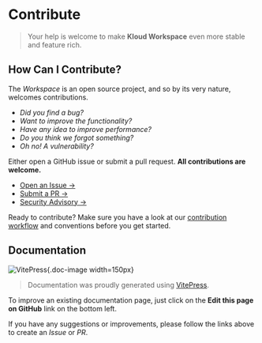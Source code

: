 # Contribute

> Your help is welcome to make **Kloud Workspace** even more stable and feature rich.

## How Can I Contribute?

The *Workspace* is an open source project, and so by its very nature, welcomes contributions.

- *Did you find a bug?*
- *Want to improve the functionality?*
- *Have any idea to improve performance?*
- *Do you think we forgot something?*
- *Oh no! A vulnerability?*

Either open a GitHub issue or submit a pull request. **All contributions are welcome.**

- [Open an Issue →](https://github.com/kloudkit/workspace/issues/new/choose)
- [Submit a PR →](https://github.com/kloudkit/workspace/compare)
- [Security Advisory →](https://github.com/kloudkit/workspace/security/advisories/new)

Ready to contribute?
Make sure you have a look at our [contribution workflow](/contribute/contribution-workflow)
and conventions before you get started.

## Documentation

![VitePress](/icons/vitepress.svg){.doc-image width=150px}

> Documentation was proudly generated using [VitePress](https://vitepress.dev/).

To improve an existing documentation page, just click on the **Edit this page on GitHub**
link on the bottom left.

If you have any suggestions or improvements, please follow the links above to create an
*Issue* or *PR*.
